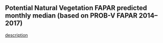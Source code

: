## Potential Natural Vegetation FAPAR predicted monthly median (based on PROB-V FAPAR 2014–2017)

 [ description ](https://github.com/Envirometrix/LandGISmaps#potential-natural-vegetation)
